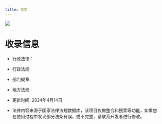 ```yaml
---
title: 首页
---
```


![](https://img.zhufacai.top/zhifa.png)

# 收录信息

 - 行政法律：  
 - 行政法规:     
 - 部门规章:   
 - 地方法规:  



 - 更新时间: 2024年4月14日 
 - 法律内容来源于国家法律法规数据库，该项目仅做整合和搜索等功能，如果您在使用过程中发现部分法条有误，或不完整，请联系开发者进行修改。

